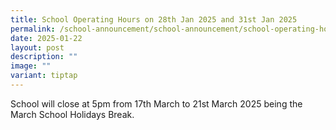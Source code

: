 ```yaml
---
title: School Operating Hours on 28th Jan 2025 and 31st Jan 2025
permalink: /school-announcement/school-announcement/school-operating-hours/
date: 2025-01-22
layout: post
description: ""
image: ""
variant: tiptap
---
```

<p>School will close at 5pm from 17th March to 21st March 2025 being the
March School Holidays Break.</p>
<p></p>